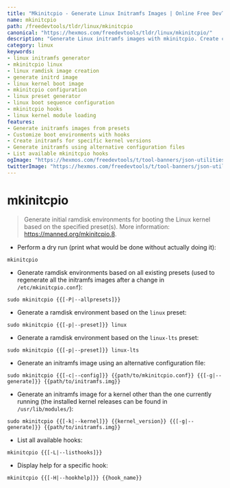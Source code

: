 ```yaml
---
title: "Mkinitcpio - Generate Linux Initramfs Images | Online Free DevTools by Hexmos"
name: mkinitcpio
path: /freedevtools/tldr/linux/mkinitcpio
canonical: "https://hexmos.com/freedevtools/tldr/linux/mkinitcpio/"
description: "Generate Linux initramfs images with mkinitcpio. Create custom initial ramdisk environments for booting the Linux kernel. Free online tool, no registration required."
category: linux
keywords:
- linux initramfs generator
- mkinitcpio linux
- linux ramdisk image creation
- generate initrd image
- linux kernel boot image
- mkinitcpio configuration
- linux preset generator
- linux boot sequence configuration
- mkinitcpio hooks
- linux kernel module loading
features:
- Generate initramfs images from presets
- Customize boot environments with hooks
- Create initramfs for specific kernel versions
- Generate initramfs using alternative configuration files
- List available mkinitcpio hooks
ogImage: "https://hexmos.com/freedevtools/t/tool-banners/json-utilities-banner.png"
twitterImage: "https://hexmos.com/freedevtools/t/tool-banners/json-utilities-banner.png"
---
```


# mkinitcpio

> Generate initial ramdisk environments for booting the Linux kernel based on the specified preset(s).
> More information: <https://manned.org/mkinitcpio.8>.

- Perform a dry run (print what would be done without actually doing it):

`mkinitcpio`

- Generate ramdisk environments based on all existing presets (used to regenerate all the initramfs images after a change in `/etc/mkinitcpio.conf`):

`sudo mkinitcpio {{[-P|--allpresets]}}`

- Generate a ramdisk environment based on the `linux` preset:

`sudo mkinitcpio {{[-p|--preset]}} linux`

- Generate a ramdisk environment based on the `linux-lts` preset:

`sudo mkinitcpio {{[-p|--preset]}} linux-lts`

- Generate an initramfs image using an alternative configuration file:

`sudo mkinitcpio {{[-c|--config]}} {{path/to/mkinitcpio.conf}} {{[-g|--generate]}} {{path/to/initramfs.img}}`

- Generate an initramfs image for a kernel other than the one currently running (the installed kernel releases can be found in `/usr/lib/modules/`):

`sudo mkinitcpio {{[-k|--kernel]}} {{kernel_version}} {{[-g|--generate]}} {{path/to/initramfs.img}}`

- List all available hooks:

`mkinitcpio {{[-L|--listhooks]}}`

- Display help for a specific hook:

`mkinitcpio {{[-H|--hookhelp]}} {{hook_name}}`
